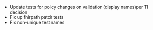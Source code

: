 * Update tests for policy changes on validation (display names)per TI decision
* Fix up fhirpath patch tests
* Fix non-unique test names
